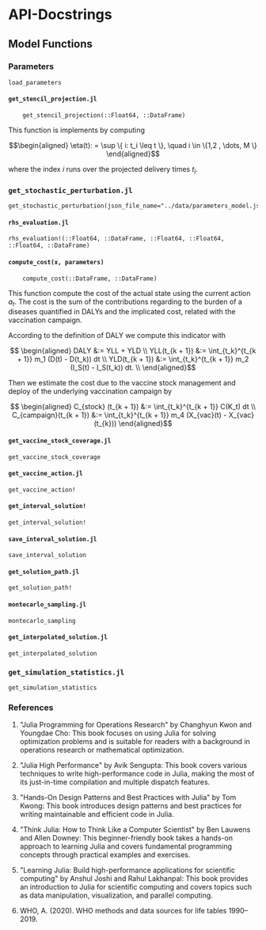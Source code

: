 # API-Docstrings

## Model Functions

### Parameters

```@docs
load_parameters
```

#### `get_stencil_projection.jl`

```@docs
    get_stencil_projection(::Float64, ::DataFrame)
```

This function is implements by computing

```math
\begin{aligned}
    \eta(t): = \sup
        \{
            i: t_i \leq t
    \}, \quad i \in \{1,2 , \dots, M \}
\end{aligned}
```

where the index $i$ runs over the projected delivery times $t_i$.

### `get_stochastic_perturbation.jl`

```@docs
get_stochastic_perturbation(json_file_name="../data/parameters_model.json")
```

#### `rhs_evaluation.jl`

```@docs
rhs_evaluation!(::Float64, ::DataFrame, ::Float64, ::Float64, ::Float64, ::DataFrame)
```

#### `compute_cost(x, parameters)`

```@docs
    compute_cost(::DataFrame, ::DataFrame)
```

This function compute the cost of the actual state using the
current action $a_t$. The cost is the sum of the contributions regarding
to the burden of a diseases quantified in DALYs and the implicated cost,
related with the vaccination campaign.

According to the definition of DALY we compute this indicator with

```math
    \begin{aligned}
        DALY 
            &:= 
                YLL + YLD
        \\
        YLL(t_{k + 1}) 
            &:=
                \int_{t_k}^{t_{k + 1}}
                    m_1  (D(t) - D(t_k))
                dt
        \\
        YLD(t_{k + 1})
            &:= 
                \int_{t_k}^{t_{k + 1}}
                    m_2 (I_S(t) - I_S(t_k))
                dt.
        \\
    \end{aligned}
```

Then we estimate the cost due to the vaccine stock management and
deploy of the underlying vaccination campaign by

```math
    \begin{aligned}
        C_{stock} (t_{k + 1})
            &:=
                \int_{t_k}^{t_{k + 1}}
                    C(K_t)
                dt
        \\
        C_{campaign}(t_{k + 1})
            &:=
                \int_{t_k}^{t_{k + 1}}
                    m_4 (X_{vac}(t) - X_{vac}(t_{k}))
    \end{aligned}
```

#### `get_vaccine_stock_coverage.jl`

```@docs
get_vaccine_stock_coverage
```

#### `get_vaccine_action.jl`

```@docs
get_vaccine_action!
```

#### `get_interval_solution!`

```@docs
get_interval_solution!
```

#### `save_interval_solution.jl`

```@docs
save_interval_solution
```

#### `get_solution_path.jl`

```@docs
get_solution_path!
```

#### `montecarlo_sampling.jl`

```@docs
montecarlo_sampling
```

#### `get_interpolated_solution.jl`

```@docs
get_interpolated_solution
```
### `get_simulation_statistics.jl`

```@docs
get_simulation_statistics
```

### References

1. "Julia Programming for Operations Research" by Changhyun Kwon and Youngdae Cho: This book focuses on using Julia for solving optimization problems and is suitable for readers with a background in operations research or mathematical optimization.

2. "Julia High Performance" by Avik Sengupta: This book covers various techniques to write high-performance code in Julia, making the most of its just-in-time compilation and multiple dispatch features.

3. "Hands-On Design Patterns and Best Practices with Julia" by Tom Kwong: This book introduces design patterns and best practices for writing maintainable and efficient code in Julia.

4. "Think Julia: How to Think Like a Computer Scientist" by Ben Lauwens and Allen Downey: This beginner-friendly book takes a hands-on approach to learning Julia and covers fundamental programming concepts through practical examples and exercises.

5. "Learning Julia: Build high-performance applications for scientific computing" by Anshul Joshi and Rahul Lakhanpal: This book provides an introduction to Julia for scientific computing and covers topics such as data manipulation, visualization, and parallel computing.

6. WHO, A. (2020). WHO methods and data sources for life tables 1990–2019.
